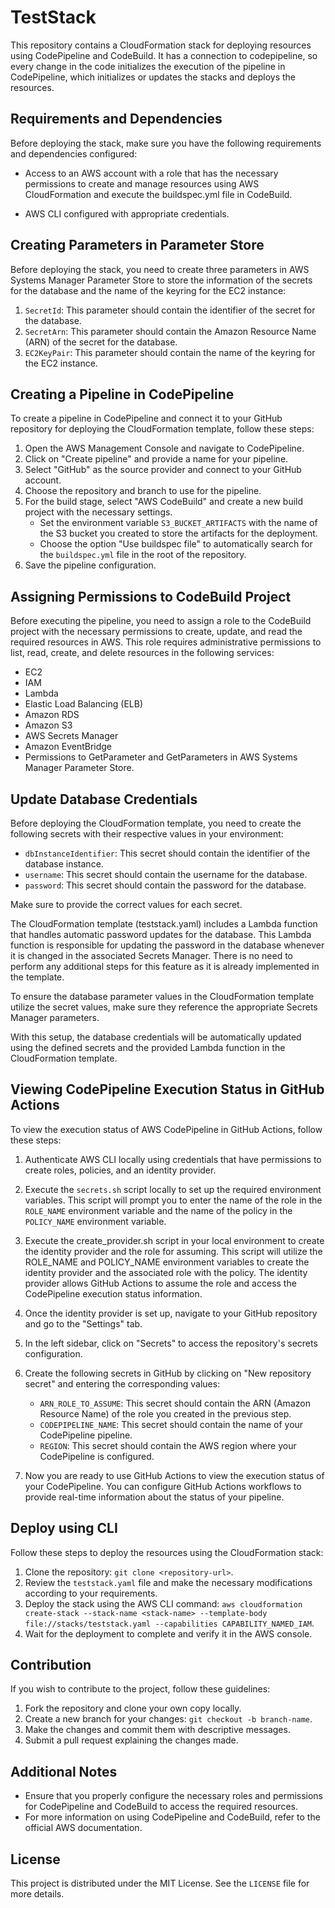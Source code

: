 # TestStack

This repository contains a CloudFormation stack for deploying resources using CodePipeline and CodeBuild. It has a connection to codepipeline, so every change in the code initializes the execution of the pipeline in CodePipeline, which initializes or updates the stacks and deploys the resources.

## Requirements and Dependencies

Before deploying the stack, make sure you have the following requirements and dependencies configured:

- Access to an AWS account with a role that has the necessary permissions to create and manage resources using AWS CloudFormation and execute the buildspec.yml file in CodeBuild.

- AWS CLI configured with appropriate credentials.

## Creating Parameters in Parameter Store

Before deploying the stack, you need to create three parameters in AWS Systems Manager Parameter Store to store the information of the secrets for the database and the name of the keyring for the EC2 instance:

1. `SecretId`: This parameter should contain the identifier of the secret for the database.
2. `SecretArn`: This parameter should contain the Amazon Resource Name (ARN) of the secret for the database.
3. `EC2KeyPair`: This parameter should contain the name of the keyring for the EC2 instance.

## Creating a Pipeline in CodePipeline

To create a pipeline in CodePipeline and connect it to your GitHub repository for deploying the CloudFormation template, follow these steps:

1. Open the AWS Management Console and navigate to CodePipeline.
2. Click on "Create pipeline" and provide a name for your pipeline.
3. Select "GitHub" as the source provider and connect to your GitHub account.
4. Choose the repository and branch to use for the pipeline.
5. For the build stage, select "AWS CodeBuild" and create a new build project with the necessary settings.
   - Set the environment variable `S3_BUCKET_ARTIFACTS` with the name of the S3 bucket you created to store the artifacts for the deployment.
   - Choose the option "Use buildspec file" to automatically search for the `buildspec.yml` file in the root of the repository.
6. Save the pipeline configuration.

## Assigning Permissions to CodeBuild Project

Before executing the pipeline, you need to assign a role to the CodeBuild project with the necessary permissions to create, update, and read the required resources in AWS. This role requires administrative permissions to list, read, create, and delete resources in the following services:

- EC2
- IAM
- Lambda
- Elastic Load Balancing (ELB)
- Amazon RDS
- Amazon S3
- AWS Secrets Manager
- Amazon EventBridge
- Permissions to GetParameter and GetParameters in AWS Systems Manager Parameter Store.

## Update Database Credentials

Before deploying the CloudFormation template, you need to create the following secrets with their respective values in your environment:

- `dbInstanceIdentifier`: This secret should contain the identifier of the database instance.
- `username`: This secret should contain the username for the database.
- `password`: This secret should contain the password for the database.

Make sure to provide the correct values for each secret.

The CloudFormation template (teststack.yaml) includes a Lambda function that handles automatic password updates for the database. This Lambda function is responsible for updating the password in the database whenever it is changed in the associated Secrets Manager. There is no need to perform any additional steps for this feature as it is already implemented in the template.

To ensure the database parameter values in the CloudFormation template utilize the secret values, make sure they reference the appropriate Secrets Manager parameters.

With this setup, the database credentials will be automatically updated using the defined secrets and the provided Lambda function in the CloudFormation template.



## Viewing CodePipeline Execution Status in GitHub Actions

To view the execution status of AWS CodePipeline in GitHub Actions, follow these steps:

1. Authenticate AWS CLI locally using credentials that have permissions to create roles, policies, and an identity provider.
2. Execute the `secrets.sh` script locally to set up the required environment variables. This script will prompt you to enter the name of the role in the `ROLE_NAME` environment variable and the name of the policy in the `POLICY_NAME` environment variable.
3. Execute the create_provider.sh script in your local environment to create the identity provider and the role for assuming. This script will utilize the ROLE_NAME and POLICY_NAME environment variables to create the identity provider and the associated role with the policy.
The identity provider allows GitHub Actions to assume the role and access the CodePipeline execution status information.

4. Once the identity provider is set up, navigate to your GitHub repository and go to the "Settings" tab.
5. In the left sidebar, click on "Secrets" to access the repository's secrets configuration.
6. Create the following secrets in GitHub by clicking on "New repository secret" and entering the corresponding values:
   - `ARN_ROLE_TO_ASSUME`: This secret should contain the ARN (Amazon Resource Name) of the role you created in the previous step.
   - `CODEPIPELINE_NAME`: This secret should contain the name of your CodePipeline pipeline.
   - `REGION`: This secret should contain the AWS region where your CodePipeline is configured.
7. Now you are ready to use GitHub Actions to view the execution status of your CodePipeline. You can configure GitHub Actions workflows to provide real-time information about the status of your pipeline.


## Deploy using CLI

Follow these steps to deploy the resources using the CloudFormation stack:

1. Clone the repository: `git clone <repository-url>`.
2. Review the `teststack.yaml` file and make the necessary modifications according to your requirements.
3. Deploy the stack using the AWS CLI command: `aws cloudformation create-stack --stack-name <stack-name> --template-body file://stacks/teststack.yaml --capabilities CAPABILITY_NAMED_IAM`.
4. Wait for the deployment to complete and verify it in the AWS console.


## Contribution

If you wish to contribute to the project, follow these guidelines:

1. Fork the repository and clone your own copy locally.
2. Create a new branch for your changes: `git checkout -b branch-name`.
3. Make the changes and commit them with descriptive messages.
4. Submit a pull request explaining the changes made.

## Additional Notes

- Ensure that you properly configure the necessary roles and permissions for CodePipeline and CodeBuild to access the required resources.
- For more information on using CodePipeline and CodeBuild, refer to the official AWS documentation.

## License

This project is distributed under the MIT License. See the `LICENSE` file for more details.
